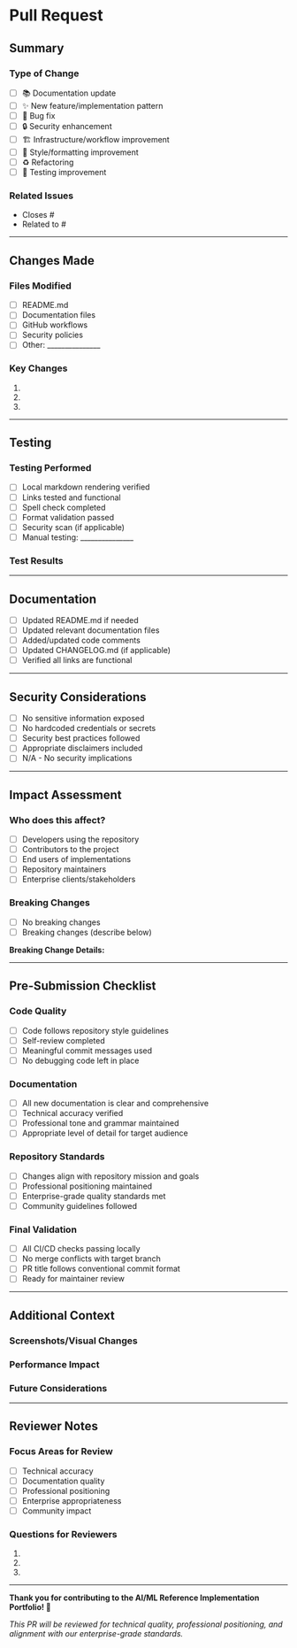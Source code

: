 # Pull Request

## Summary
<!-- Provide a brief summary of the changes in this PR -->

### Type of Change
- [ ] 📚 Documentation update
- [ ] ✨ New feature/implementation pattern
- [ ] 🐛 Bug fix
- [ ] 🔒 Security enhancement
- [ ] 🏗️ Infrastructure/workflow improvement
- [ ] 🎨 Style/formatting improvement
- [ ] ♻️ Refactoring
- [ ] 🧪 Testing improvement

### Related Issues
<!-- Link any related issues using #issue_number -->
- Closes #
- Related to #

---

## Changes Made
<!-- Describe the specific changes made in detail -->

### Files Modified
- [ ] README.md
- [ ] Documentation files
- [ ] GitHub workflows
- [ ] Security policies
- [ ] Other: _______________

### Key Changes
1. 
2. 
3. 

---

## Testing
<!-- Describe how you tested these changes -->

### Testing Performed
- [ ] Local markdown rendering verified
- [ ] Links tested and functional
- [ ] Spell check completed
- [ ] Format validation passed
- [ ] Security scan (if applicable)
- [ ] Manual testing: _______________

### Test Results
<!-- Include any test outputs, screenshots, or validation results -->

---

## Documentation
<!-- Check all that apply -->

- [ ] Updated README.md if needed
- [ ] Updated relevant documentation files
- [ ] Added/updated code comments
- [ ] Updated CHANGELOG.md (if applicable)
- [ ] Verified all links are functional

---

## Security Considerations
<!-- Address any security implications -->

- [ ] No sensitive information exposed
- [ ] No hardcoded credentials or secrets
- [ ] Security best practices followed
- [ ] Appropriate disclaimers included
- [ ] N/A - No security implications

---

## Impact Assessment

### Who does this affect?
- [ ] Developers using the repository
- [ ] Contributors to the project
- [ ] End users of implementations
- [ ] Repository maintainers
- [ ] Enterprise clients/stakeholders

### Breaking Changes
- [ ] No breaking changes
- [ ] Breaking changes (describe below)

**Breaking Change Details:**
<!-- If there are breaking changes, describe them and migration path -->

---

## Pre-Submission Checklist

### Code Quality
- [ ] Code follows repository style guidelines
- [ ] Self-review completed
- [ ] Meaningful commit messages used
- [ ] No debugging code left in place

### Documentation
- [ ] All new documentation is clear and comprehensive
- [ ] Technical accuracy verified
- [ ] Professional tone and grammar maintained
- [ ] Appropriate level of detail for target audience

### Repository Standards
- [ ] Changes align with repository mission and goals
- [ ] Professional positioning maintained
- [ ] Enterprise-grade quality standards met
- [ ] Community guidelines followed

### Final Validation
- [ ] All CI/CD checks passing locally
- [ ] No merge conflicts with target branch
- [ ] PR title follows conventional commit format
- [ ] Ready for maintainer review

---

## Additional Context
<!-- Add any additional context, screenshots, or information that would help reviewers -->

### Screenshots/Visual Changes
<!-- Include screenshots if there are visual changes -->

### Performance Impact
<!-- Note any performance implications -->

### Future Considerations
<!-- Note any future work or considerations this enables/requires -->

---

## Reviewer Notes
<!-- Specific guidance for reviewers -->

### Focus Areas for Review
- [ ] Technical accuracy
- [ ] Documentation quality
- [ ] Professional positioning
- [ ] Enterprise appropriateness
- [ ] Community impact

### Questions for Reviewers
1. 
2. 
3. 

---

**Thank you for contributing to the AI/ML Reference Implementation Portfolio! 🚀**

*This PR will be reviewed for technical quality, professional positioning, and alignment with our enterprise-grade standards.*